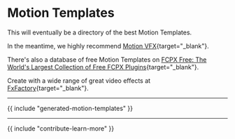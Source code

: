 # Motion Templates

This will eventually be a directory of the best Motion Templates.

In the meantime, we highly recommend [Motion VFX](https://www.motionvfx.com){target="_blank"}.

There's also a database of free Motion Templates on [FCPX Free: The World's Largest Collection of Free FCPX Plugins](https://fcpxfree.com){target="_blank"}.

Create with a wide range of great video effects at [FxFactory](https://fxfactory.com){target="_blank"}.

---

{{ include "generated-motion-templates" }}

---

{{ include "contribute-learn-more" }}